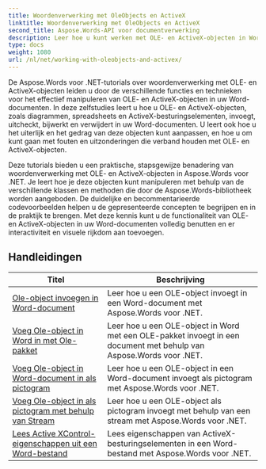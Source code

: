 ```yaml
---
title: Woordenverwerking met OleObjects en ActiveX
linktitle: Woordenverwerking met OleObjects en ActiveX
second_title: Aspose.Words-API voor documentverwerking
description: Leer hoe u kunt werken met OLE- en ActiveX-objecten in Word-documenten met Aspose.Words voor .NET. Gedetailleerde tutorials met codevoorbeelden.
type: docs
weight: 1080
url: /nl/net/working-with-oleobjects-and-activex/
---
```


De Aspose.Words voor .NET-tutorials over woordenverwerking met OLE- en ActiveX-objecten leiden u door de verschillende functies en technieken voor het effectief manipuleren van OLE- en ActiveX-objecten in uw Word-documenten. In deze zelfstudies leert u hoe u OLE- en ActiveX-objecten, zoals diagrammen, spreadsheets en ActiveX-besturingselementen, invoegt, uitcheckt, bijwerkt en verwijdert in uw Word-documenten. U leert ook hoe u het uiterlijk en het gedrag van deze objecten kunt aanpassen, en hoe u om kunt gaan met fouten en uitzonderingen die verband houden met OLE- en ActiveX-objecten.

Deze tutorials bieden u een praktische, stapsgewijze benadering van woordenverwerking met OLE- en ActiveX-objecten in Aspose.Words voor .NET. Je leert hoe je deze objecten kunt manipuleren met behulp van de verschillende klassen en methoden die door de Aspose.Words-bibliotheek worden aangeboden. De duidelijke en becommentarieerde codevoorbeelden helpen u de gepresenteerde concepten te begrijpen en in de praktijk te brengen. Met deze kennis kunt u de functionaliteit van OLE- en ActiveX-objecten in uw Word-documenten volledig benutten en er interactiviteit en visuele rijkdom aan toevoegen.

 ## Handleidingen
| Titel | Beschrijving |
| --- | --- |
| [Ole-object invoegen in Word-document](./insert-ole-object/) | Leer hoe u een OLE-object invoegt in een Word-document met Aspose.Words voor .NET. |
| [Voeg Ole-object in Word in met Ole-pakket](./insert-ole-object-with-ole-package/) | Leer hoe u een OLE-object in Word met een OLE-pakket invoegt in een document met behulp van Aspose.Words voor .NET. |
| [Voeg Ole-object in Word-document in als pictogram](./insert-ole-object-as-icon/) | Leer hoe u een OLE-object in een Word-document invoegt als pictogram met Aspose.Words voor .NET. |
| [Voeg Ole-object in als pictogram met behulp van Stream](./insert-ole-object-as-icon-using-stream/) | Leer hoe u een OLE-object als pictogram invoegt met behulp van een stream met Aspose.Words voor .NET. |
| [Lees Active XControl-eigenschappen uit een Word-bestand](./read-active-xcontrol-properties/) | Lees eigenschappen van ActiveX-besturingselementen in een Word-bestand met Aspose.Words voor .NET. |